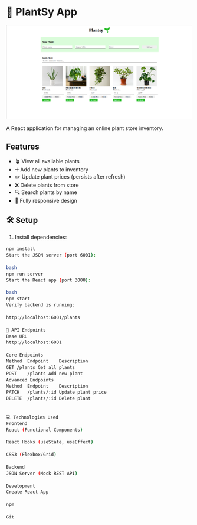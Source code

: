 # 🌿 PlantSy App

![PlantShop Screenshot](./public/images/Appimage.png)

A React application for managing an online plant store inventory.

## Features

- 🪴 View all available plants
- ➕ Add new plants to inventory
- ✏️ Update plant prices (persists after refresh)
- ❌ Delete plants from store
- 🔍 Search plants by name
- 📱 Fully responsive design

## 🛠️ Setup

1. Install dependencies:
```bash
npm install
Start the JSON server (port 6001):

bash
npm run server
Start the React app (port 3000):

bash
npm start
Verify backend is running:

http://localhost:6001/plants

📡 API Endpoints
Base URL
http://localhost:6001

Core Endpoints
Method	Endpoint	Description
GET	/plants	Get all plants
POST	/plants	Add new plant
Advanced Endpoints
Method	Endpoint	Description
PATCH	/plants/:id	Update plant price
DELETE	/plants/:id	Delete plant


💻 Technologies Used
Frontend
React (Functional Components)

React Hooks (useState, useEffect)

CSS3 (Flexbox/Grid)

Backend
JSON Server (Mock REST API)

Development
Create React App

npm

Git







